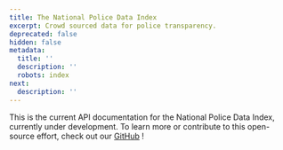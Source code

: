 ```yaml
---
title: The National Police Data Index
excerpt: Crowd sourced data for police transparency.
deprecated: false
hidden: false
metadata:
  title: ''
  description: ''
  robots: index
next:
  description: ''
---
```

This is the current API documentation for the National Police Data Index, currently under development. To learn more or contribute to this open-source effort, check out our [GitHub](https://github.com/codeforboston/police-data-trust) !
